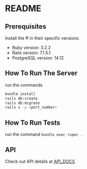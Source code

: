# README
## Prerequisites

Install the ff in their specific versions:
* Ruby version: 3.2.2
* Rails version: 7.1.5.1
* PostgreSQL version: 14.12

## How To Run The Server
run the commands
```bash
bundle install
rails db:create
rails db:migrate
rails s -p <port_number>
```
## How To Run Tests
run the command `bundle exec rspec .`

## API
Check out API details at [API_DOCS](./API_DOCS.md)